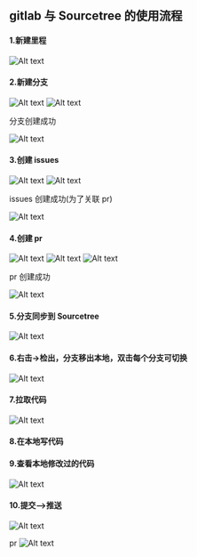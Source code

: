 ## gitlab 与 Sourcetree 的使用流程

#### 1.新建里程

![Alt text](image-19.png)

#### 2.新建分支

![Alt text](image-20.png)
![Alt text](image-21.png)

分支创建成功

![Alt text](image-22.png)

#### 3.创建 issues

![Alt text](image-23.png)
![Alt text](image-24.png)

issues 创建成功(为了关联 pr)

![Alt text](image-25.png)

#### 4.创建 pr

![Alt text](image-26.png)
![Alt text](image-27.png)
![Alt text](image-28.png)

pr 创建成功

![Alt text](image-29.png)

#### 5.分支同步到 Sourcetree

![Alt text](image-30.png)

#### 6.右击->检出，分支移出本地，双击每个分支可切换

![Alt text](image-31.png)

#### 7.拉取代码

![Alt text](image-32.png)

#### 8.在本地写代码

#### 9.查看本地修改过的代码

![Alt text](image-33.png)

#### 10.提交—>推送

![Alt text](image-34.png)

pr
![Alt text](image-35.png)

